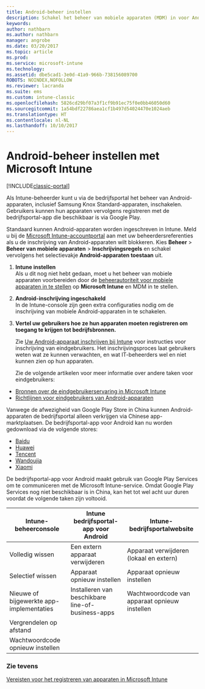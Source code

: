 ```yaml
---
title: Android-beheer instellen
description: Schakel het beheer van mobiele apparaten (MDM) in voor Android- en KNOX Standard-apparaten met Microsoft Intune.
keywords: 
author: nathbarn
ms.author: nathbarn
manager: angrobe
ms.date: 03/20/2017
ms.topic: article
ms.prod: 
ms.service: microsoft-intune
ms.technology: 
ms.assetid: dbe5cad1-3e0d-41a9-966b-738156089700
ROBOTS: NOINDEX,NOFOLLOW
ms.reviewer: lacranda
ms.suite: ems
ms.custom: intune-classic
ms.openlocfilehash: 5826cd29bf07a3f1cf9b91ec75f0e0bb46050d60
ms.sourcegitcommit: 1a54bdf22786aea1cf1b497d54024470e1024aeb
ms.translationtype: HT
ms.contentlocale: nl-NL
ms.lasthandoff: 10/10/2017
---
```

# <a name="set-up-android-device-management"></a>Android-beheer instellen met Microsoft Intune

[!INCLUDE[classic-portal](../includes/classic-portal.md)]

Als Intune-beheerder kunt u via de bedrijfsportal het beheer van Android-apparaten, inclusief Samsung Knox Standard-apparaten, inschakelen. Gebruikers kunnen hun apparaten vervolgens registreren met de bedrijfsportal-app die beschikbaar is via Google Play.

Standaard kunnen Android-apparaten worden ingeschreven in Intune. Meld u bij de [Microsoft Intune-accountportal](https://manage.microsoft.com) aan met uw beheerdersreferenties als u de inschrijving van Android-apparaten wilt blokkeren. Kies **Beheer** > **Beheer van mobiele apparaten** > **Inschrijvingsregels** en schakel vervolgens het selectievakje **Android-apparaten toestaan** uit.

1.  **Intune instellen**<br>
    Als u dit nog niet hebt gedaan, moet u het beheer van mobiele apparaten voorbereiden door de [beheerautoriteit voor mobiele apparaten in te stellen](prerequisites-for-enrollment.md#step-2-set-mdm-authority) op **Microsoft Intune** en MDM in te stellen.

2.  **Android-inschrijving ingeschakeld**<br>
    In de Intune-console zijn geen extra configuraties nodig om de inschrijving van mobiele Android-apparaten in te schakelen.

3.  **Vertel uw gebruikers hoe ze hun apparaten moeten registreren om toegang te krijgen tot bedrijfsbronnen.**

    Zie [Uw Android-apparaat inschrijven bij Intune](https://docs.microsoft.com/intune-user-help/enroll-your-device-in-intune-android) voor instructies voor inschrijving van eindgebruikers. Het inschrijvingsproces laat gebruikers weten wat ze kunnen verwachten, en wat IT-beheerders wel en niet kunnen zien op hun apparaten.

    Zie de volgende artikelen voor meer informatie over andere taken voor eindgebruikers:
  - [Bronnen over de eindgebruikerservaring in Microsoft Intune](/intune/end-user-educate)
  - [Richtlijnen voor eindgebruikers van Android-apparaten](https://docs.microsoft.com/intune-user-help/using-your-android-device-with-intune)

Vanwege de afwezigheid van Google Play Store in China kunnen Android-apparaten de bedrijfsportal alleen verkrijgen via Chinese app-marktplaatsen. De bedrijfsportal-app voor Android kan nu worden gedownload via de volgende stores:
* [Baidu](https://go.microsoft.com/fwlink/?linkid=836946)
* [Huawei](https://go.microsoft.com/fwlink/?linkid=836948)
* [Tencent](https://go.microsoft.com/fwlink/?linkid=836949)
* [Wandoujia](https://go.microsoft.com/fwlink/?linkid=836950)
* [Xiaomi](https://go.microsoft.com/fwlink/?linkid=836947)

De bedrijfsportal-app voor Android maakt gebruik van Google Play Services om te communiceren met de Microsoft Intune-service. Omdat Google Play Services nog niet beschikbaar is in China, kan het tot wel acht uur duren voordat de volgende taken zijn voltooid. 

|Intune-beheerconsole| Intune bedrijfsportal-app voor Android |Intune-bedrijfsportalwebsite|   
|---|---|---|
|Volledig wissen| Een extern apparaat verwijderen| Apparaat verwijderen (lokaal en extern)|
|Selectief wissen| Apparaat opnieuw instellen| Apparaat opnieuw instellen|
|Nieuwe of bijgewerkte app-implementaties| Installeren van beschikbare line-of-business-apps| Wachtwoordcode van apparaat opnieuw instellen|
|Vergrendelen op afstand|||
|Wachtwoordcode opnieuw instellen|||

### <a name="see-also"></a>Zie tevens
[Vereisten voor het registreren van apparaten in Microsoft Intune](prerequisites-for-enrollment.md)
